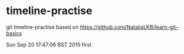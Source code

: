 # timeline-practise
git timeline-practise based on https://github.com/NataliaLKB/learn-git-basics

Sun Sep 20 17:47:06 BST 2015
first
